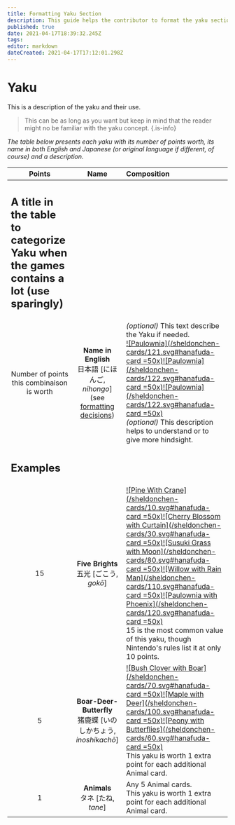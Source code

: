```yaml
---
title: Formatting Yaku Section
description: This guide helps the contributor to format the yaku sections of the games rules
published: true
date: 2021-04-17T18:39:32.245Z
tags: 
editor: markdown
dateCreated: 2021-04-17T17:12:01.298Z
---
```


# Yaku

This is a description of the yaku and their use.

> This can be as long as you want but keep in mind that the reader might no be familiar with the yaku concept.
{.is-info}

*The table below presents each yaku with its number of points worth, its name in both English and Japanese (or original language if different, of course) and a description.*

|Points|Name|Composition|
|:---:|:---:|:---|
|<h2 align="left">A title in the table to categorize Yaku when the games contains a lot (use sparingly)</h2>|||
|Number of points this combinaison is worth|**Name in English**<br>日本語 [にほんご, *nihongo*] (see [formatting decisions](/en/meta/formatting))|*(optional)* This text describe the Yaku if needed.<br>[![Paulownia](/sheldonchen-cards/121.svg#hanafuda-card =50x)](/en/hanafuda/suits/paulownia)[![Paulownia](/sheldonchen-cards/122.svg#hanafuda-card =50x)](/en/hanafuda/suits/paulownia)[![Paulownia](/sheldonchen-cards/122.svg#hanafuda-card =50x)](/en/hanafuda/suits/paulownia)<br>*(optional)* This description helps to understand or to give more hindsight.|
|<h2 align="left">Examples</h2>|||
|15|**Five Brights**<br>五光 [ごこう, *gokō*]|[![Pine With Crane](/sheldonchen-cards/10.svg#hanafuda-card =50x)](/en/hanafuda/suits/pine#crane-with-sun)[![Cherry Blossom with Curtain](/sheldonchen-cards/30.svg#hanafuda-card =50x)](/en/hanafuda/suits/cherry-blossom#flower-viewing-curtain)[![Susuki Grass with Moon](/sheldonchen-cards/80.svg#hanafuda-card =50x)](/en/hanafuda/suits/susuki-grass#full-moon)[![Willow with Rain Man](/sheldonchen-cards/110.svg#hanafuda-card =50x)](/en/hanafuda/suits/willow#rain-man)[![Paulownia with Phoenix](/sheldonchen-cards/120.svg#hanafuda-card =50x)](/en/hanafuda/suits/paulownia#phoenix)<br>15 is the most common value of this yaku, though Nintendo's rules list it at only 10 points.|
|5|**Boar-Deer-Butterfly**<br>猪鹿蝶 [いのしかちょう, *inoshikachō*]|[![Bush Clover with Boar](/sheldonchen-cards/70.svg#hanafuda-card =50x)](/en/hanafuda/suits/bush-clover#boar)[![Maple with Deer](/sheldonchen-cards/100.svg#hanafuda-card =50x)](/en/hanafuda/suits/maple#deer)[![Peony with Butterflies](/sheldonchen-cards/60.svg#hanafuda-card =50x)](/en/hanafuda/suits/peony#butterflies)<br>This yaku is worth 1 extra point for each additional Animal card.|
|1|**Animals**<br>タネ [たね, *tane*]|Any 5 Animal cards.<br>This yaku is worth 1 extra point for each additional Animal card.|
